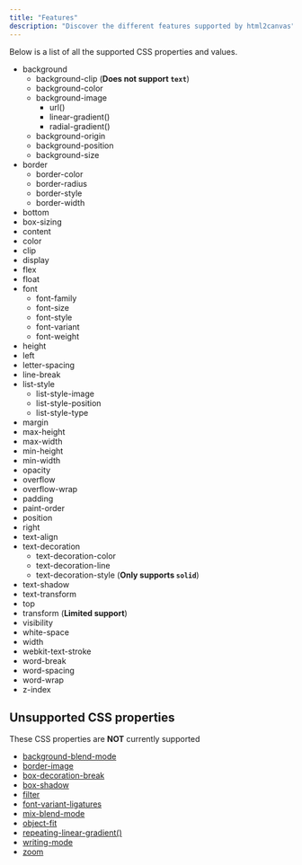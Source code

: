 ```yaml
---
title: "Features"
description: "Discover the different features supported by html2canvas"
---
```


Below is a list of all the supported CSS properties and values.

 - background
   - background-clip (**Does not support `text`**)
   - background-color
   - background-image
       - url()
       - linear-gradient()
       - radial-gradient()
   - background-origin
   - background-position
   - background-size
 - border
   - border-color
   - border-radius
   - border-style
   - border-width
 - bottom
 - box-sizing
 - content
 - color
 - clip
 - display
 - flex
 - float
 - font
   - font-family
   - font-size
   - font-style
   - font-variant
   - font-weight
 - height
 - left
 - letter-spacing
 - line-break
 - list-style
    - list-style-image
    - list-style-position
    - list-style-type
 - margin
 - max-height
 - max-width
 - min-height
 - min-width
 - opacity
 - overflow
 - overflow-wrap
 - padding
 - paint-order
 - position
 - right
 - text-align
 - text-decoration
   - text-decoration-color
   - text-decoration-line
   - text-decoration-style (**Only supports `solid`**)
 - text-shadow
 - text-transform
 - top
 - transform (**Limited support**)
 - visibility
 - white-space
 - width
 - webkit-text-stroke
 - word-break
 - word-spacing
 - word-wrap
 - z-index

## Unsupported CSS properties
These CSS properties are **NOT** currently supported
 - [background-blend-mode](https://github.com/niklasvh/html2canvas/issues/966)
 - [border-image](https://github.com/niklasvh/html2canvas/issues/1287)
 - [box-decoration-break](https://github.com/niklasvh/html2canvas/issues/552)
 - [box-shadow](https://github.com/niklasvh/html2canvas/pull/1086)
 - [filter](https://github.com/niklasvh/html2canvas/issues/493)
 - [font-variant-ligatures](https://github.com/niklasvh/html2canvas/pull/1085)
 - [mix-blend-mode](https://github.com/niklasvh/html2canvas/issues/580)
 - [object-fit](https://github.com/niklasvh/html2canvas/issues/1064)
 - [repeating-linear-gradient()](https://github.com/niklasvh/html2canvas/issues/1162)
 - [writing-mode](https://github.com/niklasvh/html2canvas/issues/1258)
 - [zoom](https://github.com/niklasvh/html2canvas/issues/732)

